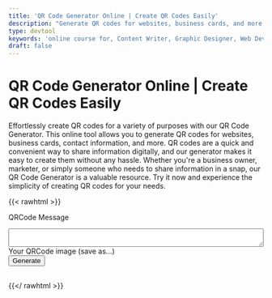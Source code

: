 ```yaml
---
title: 'QR Code Generator Online | Create QR Codes Easily'
description: "Generate QR codes for websites, business cards, and more with our QR Code Generator. Make information sharing quick and convenient. Try it now!"
type: devtool
keywords: 'online course for, Content Writer, Graphic Designer, Web Developer, Software Engineer, Frontend Developer graphic designer, UI designer, digital marketing'
draft: false
---
```


# QR Code Generator Online | Create QR Codes Easily

Effortlessly create QR codes for a variety of purposes with our QR Code Generator. This online tool allows you to generate QR codes for websites, business cards, contact information, and more. QR codes are a quick and convenient way to share information digitally, and our generator makes it easy to create them without any hassle. Whether you're a business owner, marketer, or simply someone who needs to share information in a snap, our QR Code Generator is a valuable resource. Try it now and experience the simplicity of creating QR codes for your needs.

{{< rawhtml >}}
<form>

<label for="qrcmess">QRCode Message</label>
<textarea style="width: 100%;" type="text" id="qrcmess" name="qrcmess" size="40"></textarea>


<div>
Your QRCode image (save as...)
</div>


<input class="btn button button--primary button--small button--dange" type='button' id='generate' value='Generate'>

</form>

<div id="qrcode" style="margin-top: 30px">
</div>

<script>
        document.getElementById('generate').addEventListener('click', function() {
            const qrCodeText = document.getElementById('qrcmess').value;
            const qrCodeContainer = document.getElementById('qrcode');
            
            // Clear previous QR code if any
            qrCodeContainer.innerHTML = '';

            // Create a QRCode instance
            const qrcode = new QRCode(qrCodeContainer, {
                text: qrCodeText,
                width: 128,
                height: 128,
            });
        });
    </script>
{{</ rawhtml >}}
